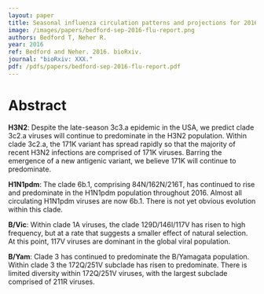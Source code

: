 ```yaml
---
layout: paper
title: Seasonal influenza circulation patterns and projections for 2016-2017
image: /images/papers/bedford-sep-2016-flu-report.png
authors: Bedford T, Neher R.
year: 2016
ref: Bedford and Neher. 2016. bioRxiv.
journal: "bioRxiv: XXX."
pdf: /pdfs/papers/bedford-sep-2016-flu-report.pdf
---
```


# Abstract

<b>H3N2</b>: Despite the late-season 3c3.a epidemic in the USA, we predict clade 3c2.a viruses will continue to predominate in the H3N2 population. Within clade 3c2.a, the 171K variant has spread rapidly so that the majority of recent H3N2 infections are comprised of 171K viruses. Barring the emergence of a new antigenic variant, we believe 171K will continue to predominate.

<b>H1N1pdm</b>: The clade 6b.1, comprising 84N/162N/216T, has continued to rise and predominate in the H1N1pdm population throughout 2016. Almost all circulating H1N1pdm viruses are now 6b.1. There is not yet obvious evolution within this clade.

<b>B/Vic</b>: Within clade 1A viruses, the clade 129D/146I/117V has risen to high frequency, but at a rate that suggests a smaller effect of natural selection. At this point, 117V viruses are dominant in the global viral population.

<b>B/Yam</b>: Clade 3 has continued to predominate the B/Yamagata population. Within clade 3 the 172Q/251V subclade has risen to predominate. There is limited diversity within 172Q/251V viruses, with the largest subclade comprised of 211R viruses.
